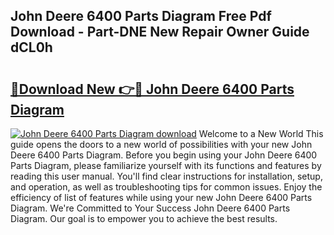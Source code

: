 ## John Deere 6400 Parts Diagram Free Pdf Download - Part-DNE New Repair Owner Guide dCL0h

# <h2><a href="http://dfnjizj.blite.top/?on=John+Deere+6400+Parts+Diagram">🔗Download New 👉🔴 John Deere 6400 Parts Diagram</a></h2>

[![John Deere 6400 Parts Diagram download](https://i.imgur.com/lujVjoI.png)](http://dfnjizj.blite.top/?on=John+Deere+6400+Parts+Diagram)
Welcome to a New World This guide opens the doors to a new world of possibilities with your new John Deere 6400 Parts Diagram. Before you begin using your John Deere 6400 Parts Diagram, please familiarize yourself with its functions and features by reading this user manual. You'll find clear instructions for installation, setup, and operation, as well as troubleshooting tips for common issues. Enjoy the efficiency of list of features while using your new John Deere 6400 Parts Diagram. We're Committed to Your Success John Deere 6400 Parts Diagram. Our goal is to empower you to achieve the best results.
